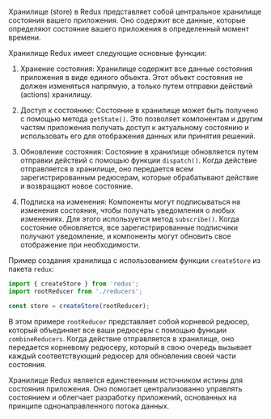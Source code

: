 Хранилище (store) в Redux представляет собой центральное хранилище состояния вашего приложения. Оно содержит все данные, которые определяют состояние вашего приложения в определенный момент времени.

Хранилище Redux имеет следующие основные функции:

1. Хранение состояния: Хранилище содержит все данные состояния приложения в виде единого объекта. Этот объект состояния не должен изменяться напрямую, а только путем отправки действий (actions) хранилищу.

2. Доступ к состоянию: Состояние в хранилище может быть получено с помощью метода `getState()`. Это позволяет компонентам и другим частям приложения получать доступ к актуальному состоянию и использовать его для отображения данных или принятия решений.

3. Обновление состояния: Состояние в хранилище обновляется путем отправки действий с помощью функции `dispatch()`. Когда действие отправляется в хранилище, оно передается всем зарегистрированным редюсерам, которые обрабатывают действие и возвращают новое состояние.

4. Подписка на изменения: Компоненты могут подписываться на изменения состояния, чтобы получать уведомления о любых изменениях. Для этого используется метод `subscribe()`. Когда состояние обновляется, все зарегистрированные подписчики получают уведомление, и компоненты могут обновить свое отображение при необходимости.

Пример создания хранилища с использованием функции `createStore` из пакета `redux`:

```javascript
import { createStore } from 'redux';
import rootReducer from './reducers';

const store = createStore(rootReducer);
```

В этом примере `rootReducer` представляет собой корневой редюсер, который объединяет все ваши редюсеры с помощью функции `combineReducers`. Когда действие отправляется в хранилище, оно передается корневому редюсеру, который в свою очередь вызывает каждый соответствующий редюсер для обновления своей части состояния.

Хранилище Redux является единственным источником истины для состояния приложения. Оно помогает централизованно управлять состоянием и облегчает разработку приложений, основанных на принципе однонаправленного потока данных.
